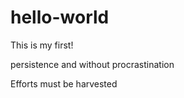 # hello-world

This is my first!


persistence and without procrastination

Efforts must be harvested
